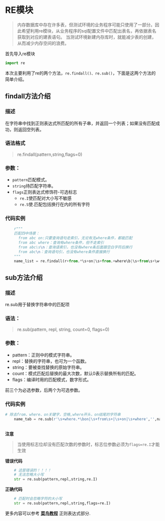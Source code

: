 # RE模块  
>内存数据库中存在许多表，但测试环境的业务程序可能只使用了一部分。因此希望利用re模块，从业务程序的sql配置文件中匹配出表名，再依据表名获取到对应的建表语句。
当测试环境新建内存库时，就能减少表的创建，从而减少内存空间的浪费。


首先导入re模块
```python
import re
```
本次主要利用了re的两个方法，`re.findall()、re.sub()`，下面是这两个方法的简单介绍。
## findall方法介绍
### 描述
在字符串中找到正则表达式所匹配的所有子串，并返回一个列表；如果没有匹配成功，则返回空列表。  
### 语法格式
>re.findall(pattern,string,flags=0)
### 参数：
- `pattern`匹配模式。
- `string`待匹配字符串。
- `flags`正则表达式修饰符-可选标志
     - `re.I`使匹配对大小写不敏感
     - `re.S`使.匹配包括换行在内的所有字符
### 代码实例
```python
    r"""
    匹配四中场景：
      from abc on:只要查询语句走索引，无论有无where条件，都能匹配 
      from abc where：查询有where条件，但不走索引
      from abc\s\n：查询语索引，也没有where条后面跟空白字符后换行
      from abc\n：查询语句引，也没有where条件直接换行
    """
    name_list = re.findall(r+from.*\s+on|\s+from.+where\b|\s+from\s+\w+$+from\s+\w+\s+content_line,re.I)
```
## sub方法介绍  
### 描述  
re.sub用于替换字符串中的匹配项
### 语法：
>re.sub(pattern, repl, string, count=0, flags=0)
### 参数：
- pattern：正则中的模式字符串。
- repl：替换的字符串，也可为一个函数。
- string：要被查找替换的原始字符串。
- count：模式匹配后替换的最大次数，默认0表示替换所有的匹配。
- flags：编译时用的匹配模式，数字形式。

前三个为必选参数，后两个为可选参数。
### 代码实例
```python
# 除去from、where、on关键字，空格,where开头，on结尾的字符串
    name_tab = re.sub(r'\s+where.*\bon|\s+from\s+|\s+on|\s+where','',name_str,flags=re.I)
 
```
**注意**
>当使用标志位却没有匹配次数的参数时，标志位参数必须为`flags=re.I`才能生效  

**错误代码**
```python
    # 这是错误的！！！！
    # 无法忽略大小写
    str = re.sub(pattern,repl,string,re.I)
```
**正确代码**
```python
    # 匹配时会忽略字符的大小写
    str = re.sub(pattern,repl,string,flags=re.I)
```

更多内容可以参考 **[菜鸟教程](https://www.runoob.com/python3/python3-reg-expressions.html)** 正则表达式部分.